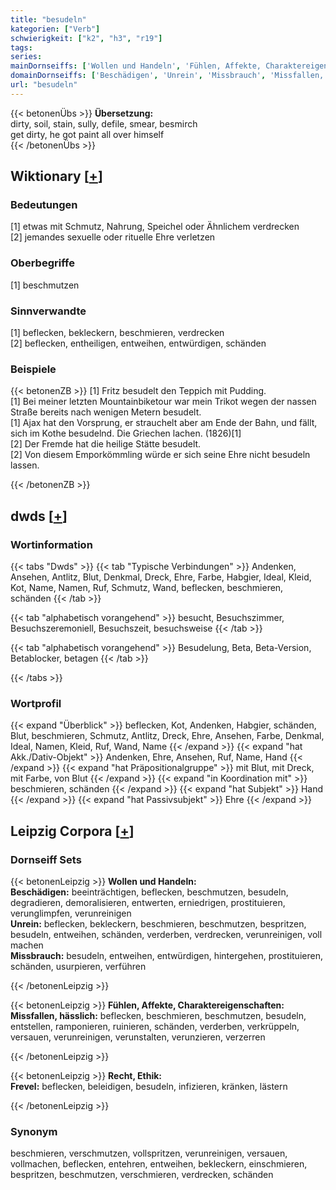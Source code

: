 ```yaml
---
title: "besudeln"
kategorien: ["Verb"]
schwierigkeit: ["k2", "h3", "r19"]
tags:
series:
mainDornseiffs: ['Wollen und Handeln', 'Fühlen, Affekte, Charaktereigenschaften', 'Recht, Ethik']
domainDornseiffs: ['Beschädigen', 'Unrein', 'Missbrauch', 'Missfallen, hässlich', 'Frevel']
url: "besudeln"
---
```


{{< betonenÜbs >}}
**Übersetzung:**  
dirty, soil, stain, sully, defile, smear, besmirch  
get dirty, he got paint all over himself  
{{< /betonenÜbs >}}

## Wiktionary [[+](https://de.wiktionary.org/wiki/besudeln)]

### Bedeutungen
[1] etwas mit Schmutz, Nahrung, Speichel oder Ähnlichem verdrecken  
[2] jemandes sexuelle oder rituelle Ehre verletzen  

### Oberbegriffe
[1] beschmutzen  

### Sinnverwandte
[1] beflecken, bekleckern, beschmieren, verdrecken  
[2] beflecken, entheiligen, entweihen, entwürdigen, schänden  

### Beispiele
{{< betonenZB >}}
[1] Fritz besudelt den Teppich mit Pudding.  
[1] Bei meiner letzten Mountainbiketour war mein Trikot wegen der nassen Straße bereits nach wenigen Metern besudelt.  
[1] Ajax hat den Vorsprung, er strauchelt aber am Ende der Bahn, und fällt, sich im Kothe besudelnd. Die Griechen lachen. (1826)[1]  
[2] Der Fremde hat die heilige Stätte besudelt.  
[2] Von diesem Emporkömmling würde er sich seine Ehre nicht besudeln lassen.  

{{< /betonenZB >}}


## dwds [[+](https://www.dwds.de/wb/besudeln)]

### Wortinformation
{{< tabs "Dwds" >}}
{{< tab "Typische Verbindungen" >}}
Andenken, Ansehen, Antlitz, Blut, Denkmal, Dreck, Ehre, Farbe, Habgier, Ideal, Kleid, Kot, Name, Namen, Ruf, Schmutz, Wand, beflecken, beschmieren, schänden
{{< /tab >}}

{{< tab "alphabetisch vorangehend" >}}
besucht, Besuchszimmer, Besuchszeremoniell, Besuchszeit, besuchsweise
{{< /tab >}}

{{< tab "alphabetisch vorangehend" >}}
Besudelung, Beta, Beta-Version, Betablocker, betagen
{{< /tab >}}

{{< /tabs >}}

### Wortprofil
{{< expand "Überblick" >}} beflecken, Kot, Andenken, Habgier, schänden, Blut, beschmieren, Schmutz, Antlitz, Dreck, Ehre, Ansehen, Farbe, Denkmal, Ideal, Namen, Kleid, Ruf, Wand, Name {{< /expand >}}
{{< expand "hat Akk./Dativ-Objekt" >}} Andenken, Ehre, Ansehen, Ruf, Name, Hand {{< /expand >}}
{{< expand "hat Präpositionalgruppe" >}} mit Blut, mit Dreck, mit Farbe, von Blut {{< /expand >}}
{{< expand "in Koordination mit" >}} beschmieren, schänden {{< /expand >}}
{{< expand "hat Subjekt" >}} Hand {{< /expand >}}
{{< expand "hat Passivsubjekt" >}} Ehre {{< /expand >}}

## Leipzig Corpora [[+](https://corpora.uni-leipzig.de/en/res?word=besudeln&corpusId=deu_newscrawl-public_2018)]

### Dornseiff Sets
{{< betonenLeipzig >}}
**Wollen und Handeln:**  
**Beschädigen:** beeinträchtigen, beflecken, beschmutzen, besudeln, degradieren, demoralisieren, entwerten, erniedrigen, prostituieren, verunglimpfen, verunreinigen  
**Unrein:** beflecken, bekleckern, beschmieren, beschmutzen, bespritzen, besudeln, entweihen, schänden, verderben, verdrecken, verunreinigen, voll machen  
**Missbrauch:** besudeln, entweihen, entwürdigen, hintergehen, prostituieren, schänden, usurpieren, verführen  

{{< /betonenLeipzig >}}


{{< betonenLeipzig >}}
**Fühlen, Affekte, Charaktereigenschaften:**  
**Missfallen, hässlich:** beflecken, beschmieren, beschmutzen, besudeln, entstellen, ramponieren, ruinieren, schänden, verderben, verkrüppeln, versauen, verunreinigen, verunstalten, verunzieren, verzerren  

{{< /betonenLeipzig >}}


{{< betonenLeipzig >}}
**Recht, Ethik:**  
**Frevel:** beflecken, beleidigen, besudeln, infizieren, kränken, lästern  

{{< /betonenLeipzig >}}

### Synonym
beschmieren, verschmutzen, vollspritzen, verunreinigen, versauen, vollmachen, beflecken, entehren, entweihen, bekleckern, einschmieren, bespritzen, beschmutzen, verschmieren, verdrecken, schänden

